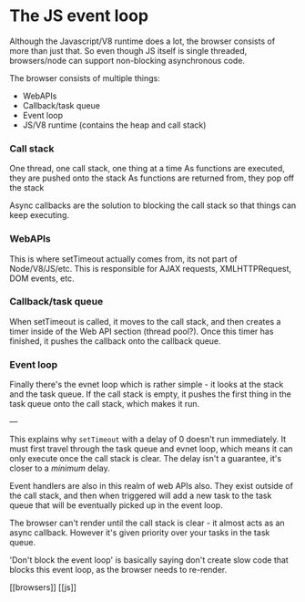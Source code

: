 # The JS event loop

Although the Javascript/V8 runtime does a lot, the browser consists of more than just that. So even though JS itself is single threaded, browsers/node can support non-blocking asynchronous code.

The browser consists of multiple things:

- WebAPIs
- Callback/task queue
- Event loop
- JS/V8 runtime (contains the heap and call stack)

### Call stack

One thread, one call stack, one thing at a time
As functions are executed, they are pushed onto the stack
As functions are returned from, they pop off the stack

Async callbacks are the solution to blocking the call stack so that things can keep executing.

### WebAPIs

This is where setTimeout actually comes from, its not part of Node/V8/JS/etc. This is responsible for AJAX requests, XMLHTTPRequest, DOM events, etc.

### Callback/task queue

When setTimeout is called, it moves to the call stack, and then creates a timer inside of the Web API section (thread pool?). Once this timer has finished, it pushes the callback onto the callback queue.

### Event loop

Finally there's the evnet loop which is rather simple - it looks at the stack and the task queue. If the call stack is empty, it pushes the first thing in the task queue onto the call stack, which makes it run.

—

This explains why `setTimeout` with a delay of 0 doesn't run immediately. It must first travel through the task queue and evnet loop, which means it can only execute once the call stack is clear. The delay isn't a guarantee, it's closer to a _minimum_ delay.

Event handlers are also in this realm of web APIs also. They exist outside of the call stack, and then when triggered will add a new task to the task queue that will be eventually picked up in the event loop.

The browser can't render until the call stack is clear - it almost acts as an async callback. However it's given priority over your tasks in the task queue.

'Don't block the event loop' is basically saying don't create slow code that blocks this event loop, as the browser needs to re-render.

[[browsers]]
[[js]]
